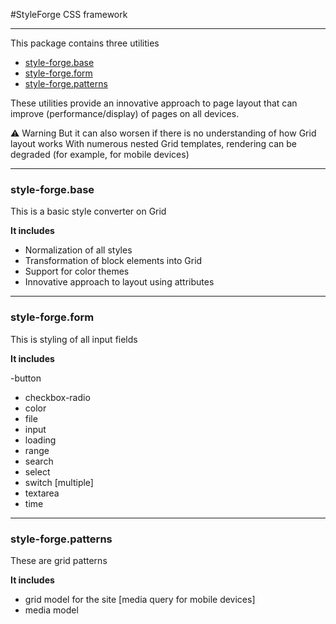 #StyleForge
CSS framework

<hr />

This package contains three utilities
- [style-forge.base](https://www.npmjs.com/package/style-forge.base)
- [style-forge.form](https://www.npmjs.com/package/style-forge.form)
- [style-forge.patterns](https://www.npmjs.com/package/style-forge.patterns)

These utilities provide an innovative approach to page layout that can improve (performance/display) of pages on all devices.

⚠️ Warning
But it can also worsen if there is no understanding of how Grid layout works
With numerous nested Grid templates, rendering can be degraded (for example, for mobile devices)

<hr />

### style-forge.base
This is a basic style converter on Grid

<b>It includes</b>

- Normalization of all styles
- Transformation of block elements into Grid
- Support for color themes
- Innovative approach to layout using attributes

<hr />

### style-forge.form
This is styling of all input fields

<b>It includes</b>

-button
- checkbox-radio
- color
- file
- input
- loading
- range
- search
- select
- switch [multiple]
- textarea
- time

<hr />

### style-forge.patterns
These are grid patterns

<b>It includes</b>

- grid model for the site [media query for mobile devices]
- media model
